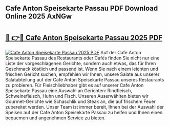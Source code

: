 ## Cafe Anton Speisekarte Passau PDF Download Online 2025 AxNGw

# <h2><a href="http://gcafsv.nevu.top/?p=Cafe+Anton+Speisekarte+Passau">🔗 👉🔴 Cafe Anton Speisekarte Passau 2025 PDF</a></h2>

[![Cafe Anton Speisekarte Passau 2025 PDF](https://i.imgur.com/dBaPXMq.png)](http://gcafsv.nevu.top/?p=Cafe+Anton+Speisekarte+Passau)
Auf der Cafe Anton Speisekarte Passau des Restaurants oder Cafés finden Sie nicht nur eine Liste der vorgeschlagenen Gerichte, sondern auch etwas, das für Ihren Geschmack köstlich und passend ist. Wenn Sie nach einem leichten und frischen Gericht suchen, empfehlen wir Ihnen, unsere Salate aus unserer Salatabteilung auf der Cafe Anton Speisekarte Passau unseres Restaurants zu probieren. Für Fleischliebhaber gibt es auf unserer Cafe Anton Speisekarte Passau eine Auswahl an Gerichten: Rindfleisch, Schweinefleisch, Huhn und Fisch. Unseren Auserwählten bieten wir Gourmet-Gerichte wie Schaschlik und Steak an, die auf frischem Feuer zubereitet werden. Unser Team ist immer bereit, Ihnen bei der Auswahl der Speisen auf der Cafe Anton Speisekarte Passau zu helfen und Ihnen einen bequemen und angenehmen Service zu bieten.
